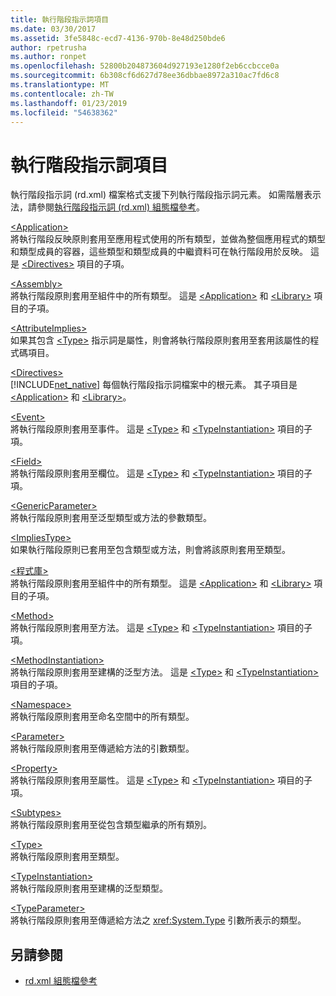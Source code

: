 ```yaml
---
title: 執行階段指示詞項目
ms.date: 03/30/2017
ms.assetid: 3fe5848c-ecd7-4136-970b-8e48d250bde6
author: rpetrusha
ms.author: ronpet
ms.openlocfilehash: 52800b204873604d927193e1280f2eb6ccbcce0a
ms.sourcegitcommit: 6b308cf6d627d78ee36dbbae8972a310ac7fd6c8
ms.translationtype: MT
ms.contentlocale: zh-TW
ms.lasthandoff: 01/23/2019
ms.locfileid: "54638362"
---
```

# <a name="runtime-directive-elements"></a>執行階段指示詞項目
執行階段指示詞 (rd.xml) 檔案格式支援下列執行階段指示詞元素。 如需階層表示法，請參閱[執行階段指示詞 (rd.xml) 組態檔參考](../../../docs/framework/net-native/runtime-directives-rd-xml-configuration-file-reference.md)。  
  
 [\<Application>](../../../docs/framework/net-native/application-element-net-native.md)  
 將執行階段反映原則套用至應用程式使用的所有類型，並做為整個應用程式的類型和類型成員的容器，這些類型和類型成員的中繼資料可在執行階段用於反映。 這是 [\<Directives>](../../../docs/framework/net-native/directives-element-net-native.md) 項目的子項。  
  
 [\<Assembly>](../../../docs/framework/net-native/assembly-element-net-native.md)  
 將執行階段原則套用至組件中的所有類型。 這是 [\<Application>](../../../docs/framework/net-native/application-element-net-native.md) 和 [\<Library>](../../../docs/framework/net-native/library-element-net-native.md) 項目的子項。  
  
 [\<AttributeImplies>](../../../docs/framework/net-native/attributeimplies-element-net-native.md)  
 如果其包含 [\<Type>](../../../docs/framework/net-native/type-element-net-native.md) 指示詞是屬性，則會將執行階段原則套用至套用該屬性的程式碼項目。  
  
 [\<Directives>](../../../docs/framework/net-native/directives-element-net-native.md)  
 [!INCLUDE[net_native](../../../includes/net-native-md.md)] 每個執行階段指示詞檔案中的根元素。 其子項目是 [\<Application>](../../../docs/framework/net-native/application-element-net-native.md) 和 [\<Library>](../../../docs/framework/net-native/library-element-net-native.md)。  
  
 [\<Event>](../../../docs/framework/net-native/event-element-net-native.md)  
 將執行階段原則套用至事件。 這是 [\<Type>](../../../docs/framework/net-native/type-element-net-native.md) 和 [\<TypeInstantiation>](../../../docs/framework/net-native/typeinstantiation-element-net-native.md) 項目的子項。  
  
 [\<Field>](../../../docs/framework/net-native/field-element-net-native.md)  
 將執行階段原則套用至欄位。 這是 [\<Type>](../../../docs/framework/net-native/type-element-net-native.md) 和 [\<TypeInstantiation>](../../../docs/framework/net-native/typeinstantiation-element-net-native.md) 項目的子項。  
  
 [\<GenericParameter>](../../../docs/framework/net-native/genericparameter-element-net-native.md)  
 將執行階段原則套用至泛型類型或方法的參數類型。  
  
 [\<ImpliesType>](../../../docs/framework/net-native/impliestype-element-net-native.md)  
 如果執行階段原則已套用至包含類型或方法，則會將該原則套用至類型。  
  
 [\<程式庫>](../../../docs/framework/net-native/library-element-net-native.md)  
 將執行階段原則套用至組件中的所有類型。 這是 [\<Application>](../../../docs/framework/net-native/application-element-net-native.md) 和 [\<Library>](../../../docs/framework/net-native/library-element-net-native.md) 項目的子項。  
  
 [\<Method>](../../../docs/framework/net-native/method-element-net-native.md)  
 將執行階段原則套用至方法。 這是 [\<Type>](../../../docs/framework/net-native/type-element-net-native.md) 和 [\<TypeInstantiation>](../../../docs/framework/net-native/typeinstantiation-element-net-native.md) 項目的子項。  
  
 [\<MethodInstantiation>](../../../docs/framework/net-native/methodinstantiation-element-net-native.md)  
 將執行階段原則套用至建構的泛型方法。 這是 [\<Type>](../../../docs/framework/net-native/type-element-net-native.md) 和 [\<TypeInstantiation>](../../../docs/framework/net-native/typeinstantiation-element-net-native.md) 項目的子項。  
  
 [\<Namespace>](../../../docs/framework/net-native/namespace-element-net-native.md)  
 將執行階段原則套用至命名空間中的所有類型。  
  
 [\<Parameter>](../../../docs/framework/net-native/parameter-element-net-native.md)  
 將執行階段原則套用至傳遞給方法的引數類型。  
  
 [\<Property>](../../../docs/framework/net-native/property-element-net-native.md)  
 將執行階段原則套用至屬性。 這是 [\<Type>](../../../docs/framework/net-native/type-element-net-native.md) 和 [\<TypeInstantiation>](../../../docs/framework/net-native/typeinstantiation-element-net-native.md) 項目的子項。  
  
 [\<Subtypes>](../../../docs/framework/net-native/subtypes-element-net-native.md)  
 將執行階段原則套用至從包含類型繼承的所有類別。  
  
 [\<Type>](../../../docs/framework/net-native/type-element-net-native.md)  
 將執行階段原則套用至類型。  
  
 [\<TypeInstantiation>](../../../docs/framework/net-native/typeinstantiation-element-net-native.md)  
 將執行階段原則套用至建構的泛型類型。  
  
 [\<TypeParameter>](../../../docs/framework/net-native/typeparameter-element-net-native.md)  
 將執行階段原則套用至傳遞給方法之 <xref:System.Type> 引數所表示的類型。  
  
## <a name="see-also"></a>另請參閱
- [rd.xml 組態檔參考](../../../docs/framework/net-native/runtime-directives-rd-xml-configuration-file-reference.md)
